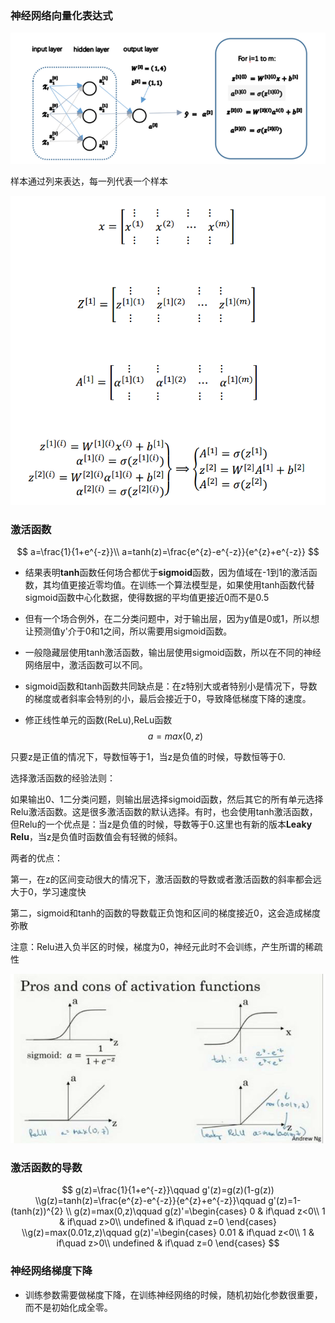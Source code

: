 ### 神经网络向量化表达式

![](./image/1551196399288.png)

样本通过列来表达，每一列代表一个样本

![](.\image\1551194171339.png)



### 激活函数

$$
a=\frac{1}{1+e^{-z}}\\ a=tanh(z)=\frac{e^{z}-e^{-z}}{e^{z}+e^{-z}}
$$

* 结果表明**tanh**函数任何场合都优于**sigmoid**函数，因为值域在-1到1的激活函数，其均值更接近零均值。在训练一个算法模型是，如果使用tanh函数代替sigmoid函数中心化数据，使得数据的平均值更接近0而不是0.5

* 但有一个场合例外，在二分类问题中，对于输出层，因为y值是0或1，所以想让预测值y'介于0和1之间，所以需要用sigmoid函数。

* 一般隐藏层使用tanh激活函数，输出层使用sigmoid函数，所以在不同的神经网络层中，激活函数可以不同。

* sigmoid函数和tanh函数共同缺点是：在z特别大或者特别小是情况下，导数的梯度或者斜率会特别的小，最后会接近于0，导致降低梯度下降的速度。

* 修正线性单元的函数(ReLu),ReLu函数
  $$
  a=max(0,z)
  $$
  

只要z是正值的情况下，导数恒等于1，当z是负值的时候，导数恒等于0.

选择激活函数的经验法则：

如果输出0、1二分类问题，则输出层选择sigmoid函数，然后其它的所有单元选择Relu激活函数。这是很多激活函数的默认选择。有时，也会使用tanh激活函数，但Relu的一个优点是：当z是负值的时候，导数等于0.这里也有新的版本**Leaky Relu**，当z是负值时函数值会有轻微的倾斜。

两者的优点：

第一，在z的区间变动很大的情况下，激活函数的导数或者激活函数的斜率都会远大于0，学习速度快

第二，sigmoid和tanh的函数的导数载正负饱和区间的梯度接近0，这会造成梯度弥散

注意：Relu进入负半区的时候，梯度为0，神经元此时不会训练，产生所谓的稀疏性

![test](.\image\1551284973458.png)

### 激活函数的导数

$$
g(z)=\frac{1}{1+e^{-z}}\qquad      g'(z)=g(z)(1-g(z))
\\g(z)=tanh(z)=\frac{e^{z}-e^{-z}}{e^{z}+e^{-z}}\qquad g'(z)=1-(tanh(z))^{2}
\\ g(z)=max(0,z)\qquad g(z)'=\begin{cases}
0 & if\quad z<0\\
1 & if\quad z>0\\
undefined & if\quad z=0
\end{cases}
\\g(z)=max(0.01z,z)\qquad g(z)'=\begin{cases}
0.01 & if\quad z<0\\
1 & if\quad z>0\\
undefined & if\quad z=0
\end{cases}
$$

### 神经网络梯度下降

* 训练参数需要做梯度下降，在训练神经网络的时候，随机初始化参数很重要，而不是初始化成全零。